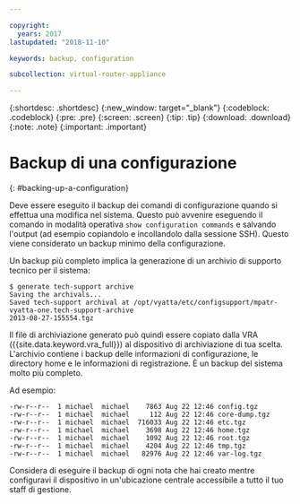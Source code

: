```yaml
---

copyright:
  years: 2017
lastupdated: "2018-11-10"

keywords: backup, configuration

subcollection: virtual-router-appliance

---
```


{:shortdesc: .shortdesc}
{:new_window: target="_blank"}
{:codeblock: .codeblock}
{:pre: .pre}
{:screen: .screen}
{:tip: .tip}
{:download: .download}
{:note: .note}
{:important: .important}

# Backup di una configurazione
{: #backing-up-a-configuration}

Deve essere eseguito il backup dei comandi di configurazione quando si effettua una modifica nel sistema. Questo può avvenire eseguendo il comando in modalità operativa `show configuration commands` e salvando l'output (ad esempio copiandolo e incollandolo dalla sessione SSH). Questo viene considerato un backup minimo della configurazione.

Un backup più completo implica la generazione di un archivio di supporto tecnico per il sistema:  

```
$ generate tech-support archive
Saving the archivals...
Saved tech-support archival at /opt/vyatta/etc/configsupport/mpatr-vyatta-one.tech-support-archive
2013-08-27-155554.tgz
```

Il file di archiviazione generato può quindi essere copiato dalla VRA ({{site.data.keyword.vra_full}}) al dispositivo di archiviazione di tua scelta. L'archivio contiene i backup delle informazioni di configurazione, le directory home e le informazioni di registrazione. È un backup del sistema molto più completo.

Ad esempio:

```
-rw-r--r--  1 michael  michael    7863 Aug 22 12:46 config.tgz
-rw-r--r--  1 michael  michael     112 Aug 22 12:46 core-dump.tgz
-rw-r--r--  1 michael  michael  716033 Aug 22 12:46 etc.tgz
-rw-r--r--  1 michael  michael    3698 Aug 22 12:46 home.tgz
-rw-r--r--  1 michael  michael    1092 Aug 22 12:46 root.tgz
-rw-r--r--  1 michael  michael    4204 Aug 22 12:46 tmp.tgz
-rw-r--r--  1 michael  michael   82976 Aug 22 12:46 var-log.tgz
```

Considera di eseguire il backup di ogni nota che hai creato mentre configuravi il dispositivo in un'ubicazione centrale accessibile a tutto il tuo staff di gestione.
